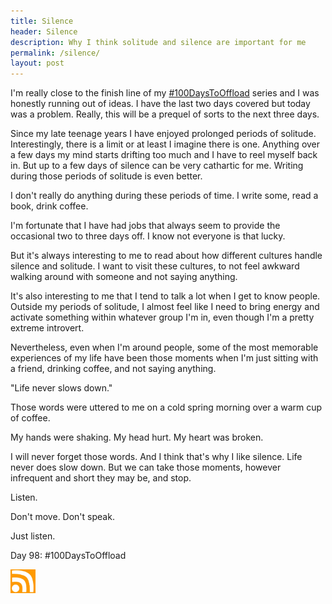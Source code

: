 ```yaml
---
title: Silence
header: Silence
description: Why I think solitude and silence are important for me
permalink: /silence/
layout: post
---
```


I'm really close to the finish line of my [#100DaysToOffload](https://100daystooffload.com/) series and I was honestly running out of ideas. I have the last two days covered but today was a problem. Really, this will be a prequel of sorts to the next three days.

Since my late teenage years I have enjoyed prolonged periods of solitude. Interestingly, there is a limit or at least I imagine there is one. Anything over a few days my mind starts drifting too much and I have to reel myself back in. But up to a few days of silence can be very cathartic for me. Writing during those periods of solitude is even better.

I don't really do anything during these periods of time. I write some, read a book, drink coffee.

I'm fortunate that I have had jobs that always seem to provide the occasional two to three days off. I know not everyone is that lucky.

But it's always interesting to me to read about how different cultures handle silence and solitude. I want to visit these cultures, to not feel awkward walking around with someone and not saying anything.

It's also interesting to me that I tend to talk a lot when I get to know people. Outside my periods of solitude, I almost feel like I need to bring energy and activate something within whatever group I'm in, even though I'm a pretty extreme introvert.

Nevertheless, even when I'm around people, some of the most memorable experiences of my life have been those moments when I'm just sitting with a friend, drinking coffee, and not saying anything.

"Life never slows down."

Those words were uttered to me on a cold spring morning over a warm cup of coffee.

My hands were shaking. My head hurt. My heart was broken.

I will never forget those words. And I think that's why I like silence. Life never does slow down. But we can take those moments, however infrequent and short they may be, and stop.

Listen.

Don't move. Don't speak.

Just listen.

Day 98: #100DaysToOffload

<a href="https://rmooreblog.netlify.app/feed.xml"><img src="/assets/images/rss_feed.jpg" style="opacity:1;" width="40"/></a>
